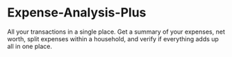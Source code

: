 # Expense-Analysis-Plus
All your transactions in a single place. Get a summary of your expenses, net worth, split expenses within a household, and verify if everything adds up all in one place. 
